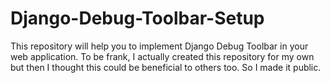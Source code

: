 # Django-Debug-Toolbar-Setup
This repository will help you to implement Django Debug Toolbar in your web application. To be frank, I actually created this repository for my own but then I thought this could be beneficial to others too. So I made it public.
